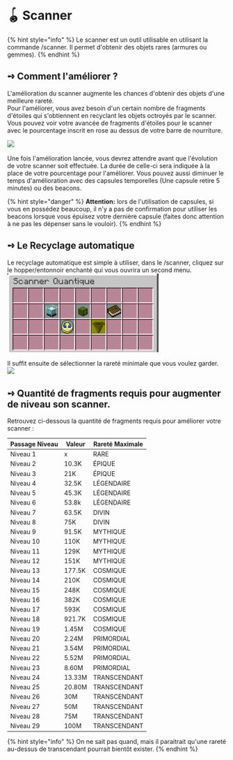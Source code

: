 # 🪀 Scanner

{% hint style="info" %}
Le scanner est un outil utilisable en utilisant la commande /scanner. Il permet d'obtenir des objets rares (armures ou gemmes).
{% endhint %}

## **➺** Comment l'améliorer ?

L'amélioration du scanner augmente les chances d'obtenir des objets d'une meilleure rareté.\
Pour l'améliorer, vous avez besoin d'un certain nombre de fragments d'étoiles qui s'obtiennent en recyclant les objets octroyés par le scanner. Vous pouvez voir votre avancée de fragments d'étoiles pour le scanner avec le pourcentage inscrit en rose au dessus de votre barre de nourriture.

![](../ressources/scanner\_pourcent.png)

Une fois l'amélioration lancée, vous devrez attendre avant que l'évolution de votre scanner soit effectuée. La durée de celle-ci sera indiquée à la place de votre pourcentage pour l'améliorer. Vous pouvez aussi diminuer le temps d'amélioration avec des capsules temporelles (Une capsule retire 5 minutes) ou des beacons.

{% hint style="danger" %}
**Attention:** lors de l'utilisation de capsules, si vous en possédez beaucoup, il n'y a pas de confirmation pour utiliser les beacons lorsque vous épuisez votre dernière capsule (faites donc attention à ne pas les dépenser sans le vouloir).
{% endhint %}

## **➺** Le Recyclage automatique

Le recyclage automatique est simple à utiliser, dans le /scanner, cliquez sur le hopper/entonnoir enchanté qui vous ouvrira un second menu.\
![](../ressources/scanner.png)

Il suffit ensuite de sélectionner la rareté minimale que vous voulez garder.\
![](../ressources/emnu\_recyclage.png)

## **➺** Quantité de fragments requis pour augmenter de niveau son scanner.

Retrouvez ci-dessous la quantité de fragments requis pour améliorer votre scanner :

| Passage Niveau | Valeur | Rareté Maximale |
| -------------- | ------ | --------------- |
| Niveau 1       | x      | RARE            |
| Niveau 2       | 10.3K  | ÉPIQUE          |
| Niveau 3       | 21K    | ÉPIQUE          |
| Niveau 4       | 32.5K  | LÉGENDAIRE      |
| Niveau 5       | 45.3K  | LÉGENDAIRE      |
| Niveau 6       | 53.8k  | LÉGENDAIRE      |
| Niveau 7       | 63.5K  | DIVIN           |
| Niveau 8       | 75K    | DIVIN           |
| Niveau 9       | 91.5K  | MYTHIQUE        |
| Niveau 10      | 110K   | MYTHIQUE        |
| Niveau 11      | 129K   | MYTHIQUE        |
| Niveau 12      | 151K   | MYTHIQUE        |
| Niveau 13      | 177.5K | COSMIQUE        |
| Niveau 14      | 210K   | COSMIQUE        |
| Niveau 15      | 248K   | COSMIQUE        |
| Niveau 16      | 382K   | COSMIQUE        |
| Niveau 17      | 593K   | COSMIQUE        |
| Niveau 18      | 921.7K | COSMIQUE        |
| Niveau 19      | 1.45M  | COSMIQUE        |
| Niveau 20      | 2.24M  | PRIMORDIAL      |
| Niveau 21      | 3.54M  | PRIMORDIAL      |
| Niveau 22      | 5.52M  | PRIMORDIAL      |
| Niveau 23      | 8.60M  | PRIMORDIAL      |
| Niveau 24      | 13.33M | TRANSCENDANT    |
| Niveau 25      | 20.80M | TRANSCENDANT    |
| Niveau 26      | 30M    | TRANSCENDANT    |
| Niveau 27      | 50M    | TRANSCENDANT    |
| Niveau 28      | 75M    | TRANSCENDANT    |
| Niveau 29      | 100M   | TRANSCENDANT    |

{% hint style="info" %}
On ne sait pas quand, mais il paraitrait qu'une rareté au-dessus de transcendant pourrait bientôt exister.
{% endhint %}
